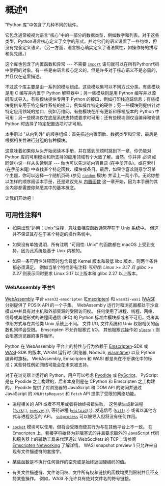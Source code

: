# 概述¶

"Python 库"中包含了几种不同的组件。

它包含通常被视为语言“核心”中的一部分的数据类型，例如数字和列表。对于这些类型，Python语言核心定义了文字的形式，并对它们的语义设置了一些约束，但没有完全定义语义。（另一方面，语言核心确实定义了语法属性，如操作符的拼写和优先级。）

这个库也包含了内置函数和异常 --- 不需要 [`import`](7.%20简单语句.md#import) 语句就可以在所有Python代码中使用的对象。有一些是由语言核心定义的，但是许多对于核心语义不是必需的，并且仅在这里描述。

不过这个库主要是由一系列的模块组成。这些模块集可以不同方式分类。有些模块是用 C 编写并内置于 Python 解释器中；另一些模块则是用 Python 编写并以源码形式导入。有些模块提供专用于 Python 的接口，例如打印栈追踪信息；有些模块提供专用于特定操作系统的接口，例如操作特定的硬件；另一些模块则提供针对特定应用领域的接口，例如万维网。有些模块在所有更新和移植版本的 Python 中可用；另一些模块仅在底层系统支持或要求时可用；还有些模块则仅当编译和安装 Python 时选择了特定配置选项时才可用。

本手册以 "从内到外" 的顺序组织：首先描述内置函数、数据类型和异常，最后是根据相关性进行分组的各种模块。

这意味着如果你从头开始阅读本手册，并在感到厌烦时跳到下一章，你仍能对 Python 库的可用模块和所支持的应用领域有个大致了解。当然，你并非 _必须_ 如同读小说一样从头读到尾 --- 你也可以先浏览内容目录 (在手册开头)，或在索引 (在手册末尾) 中查找某个特定函数、模块或条目。最后，如果你喜欢随意学习某个主题，你可以选择一个随机页码 (参见 [`random`](random.md#module-random "random: Generate pseudo-random numbers with various common distributions.") 模块) 并读上一两小节。无论你想以怎样的顺序阅读本手册，还是建议先从 [内置函数](functions.md#built-in-funcs) 这一章开始，因为本手册的其余内容都需要你熟悉其中的基本概念。

让我们开始吧！

## 可用性注释¶

  * 如果出现“适用：Unix”注释，意味着相应函数通常存在于 Unix 系统中。 但这并不保证其存在于某个特定的操作系统中。

  * 如果没有单独说明，所有注明 "可用性: Unix" 的函数都在 macOS 上受到支持，因为此系统是基于 Unix 内核的。

  * 如果一条可用性注释同时包含最低 Kernel 版本和最低 libc 版本，则两个条件都必须满足。 例如当某个特性带有注释 _可用性: Linux >= 3.17 且 glibc >= 2.27_ 则表示同时要求 Linux 3.17 以上版本和 glibc 2.27 以上版本。

### WebAssembly 平台¶

[WebAssembly](https://webassembly.org/) 平台 `wasm32-emscripten` ([Emscripten](https://emscripten.org/)) 和 `wasm32-wasi` ([WASI](https://wasi.dev/)) 分别提供了 POSIX API 的一个子集。 WebAssembly 运行时和浏览器都处于沙盒模式中并具有对主机和外部资源的受限访问权。 任何使用了进程、线程、网络、信号或其他形式的进程间通信 (IPC) 的 Python 标准库模块都或者不可用，或者其作用方式与在其他类 Unix 系统上不同。 文件 I/O, 文件系统和 Unix 权限相关的函数也同样会受限。 Emscripten 不允许阻塞式 I/O。 其他阻塞式操作如 [`sleep()`](time.md#time.sleep "time.sleep") 则会阻塞浏览器的事件循环。

Python 在 WebAssembly 平台上的特性与行为依赖于 [Emscripten](https://emscripten.org/)-SDK 或 [WASI](https://wasi.dev/)-SDK 的版本, WASM 运行时 (浏览器, NodeJS, [wasmtime](https://wasmtime.dev/)) 以及 Python 编译时旗标。 WebAssembly, Emscripten 和 WASI 都是尚在不断演化中的标准；某些特性例如网络可能会在未来被支持。

对于在浏览器上运行的 Python，用户可以考虑 [Pyodide](https://pyodide.org/) 或 [PyScript](https://pyscript.net/)。 PyScript 是在 Pyodide 之上构建的，后者本身则是在 CPython 和 Emscripten 之上构建的。 Pyodide 提供了对浏览器的 JavaScript 和 DOM API 的访问并通过 JavaScript 的 `XMLHttpRequest` 和 `Fetch` API 提供了受限的网络功能。

  * 进程相关的 API 或者不可用或者将始终报错失败。 这包括生成新进程 ([`fork()`](os.md#os.fork "os.fork"), [`execve()`](os.md#os.execve "os.execve")), 等待进程 ([`waitpid()`](os.md#os.waitpid "os.waitpid")), 发送信号 ([`kill()`](os.md#os.kill "os.kill")) 或者以其他方式与进程交互的 API。 [`subprocess`](subprocess.md#module-subprocess "subprocess: Subprocess management.") 可以被导入但将没有任何作用。

  * [`socket`](socket.md#module-socket "socket: Low-level networking interface.") 模块可以使用，但将会受限而使其行为与在其他平台上不一致。 在 Emscripten 上，套接字将始终为非阻塞式的并且要求额外的 JavaScript 代码和服务器上的辅助工具来代理通过 WebSockets 的 TCP；请参阅 [Emscripten Networking](https://emscripten.org/docs/porting/networking.md) 了解详情。 WASI snapshot preview 1 只允许来自现有文件描述符的套接字。

  * 某些函数是不执行任何操作的空壳或是始终返回硬编码的值。

  * 有关文件描述符、文件访问权、文件所有权和链接的函数均受到限制并且不支持某些操作。 例如，WASI 不允许具有绝对文件名的符号链接。

